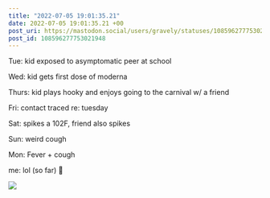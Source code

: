 ```yaml
---
title: "2022-07-05 19:01:35.21"
date: 2022-07-05 19:01:35.21 +00
post_uri: https://mastodon.social/users/gravely/statuses/108596277753021948
post_id: 108596277753021948
---
```

Tue: kid exposed to asymptomatic peer at school

Wed: kid gets first dose of moderna

Thurs: kid plays hooky and enjoys going to the carnival w/ a friend

Fri: contact traced re: tuesday

Sat: spikes a 102F, friend also spikes

Sun: weird cough

Mon: Fever + cough

me: lol (so far) 🤗


![](/images/108596277700198929.png)

